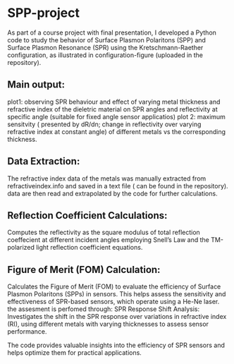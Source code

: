 # SPP-project
As part of a course project with final presentation, I developed a Python code to study the behavior of Surface Plasmon Polaritons (SPP) and Surface Plasmon Resonance (SPR) using the Kretschmann-Raether configuration, as illustrated in configuration-figure (uploaded in the repository).

## Main output: 
plot1: observing SPR behaviour and effect of varying metal thickness and refractive index of the dieletric material on SPR angles and reflectivity at specific angle (suitable for fixed angle sensor applicatios) 
plot 2: maximum sensitvity ( presented by dR/dn; change in reflectivity over varying refractive index at constant angle) of different metals vs the corresponding thickness. 
## Data Extraction:
The refractive index data of the metals was manually extracted from refractiveindex.info and saved in a text file ( can be found in the repository). data are then read and extrapolated by the code for further calculations.
## Reflection Coefficient Calculations:
Computes the reflectivity as the square modulus of total reflection coeffecient at different incident angles employing Snell’s Law and the TM-polarized light reflection coefficient equations.
## Figure of Merit (FOM) Calculation:
Calculates the Figure of Merit (FOM) to evaluate the efficiency of Surface Plasmon Polaritons (SPPs) in sensors. This helps assess the sensitivity and effectiveness of SPR-based sensors, which operate using a He-Ne laser. the assesment is perfomed through: 
       SPR Response Shift Analysis: Investigates the shift in the SPR response over variations in refractive index (RI), using different metals with varying thicknesses to assess sensor performance.

The code provides valuable insights into the efficiency of SPR sensors and helps optimize them for practical applications.
